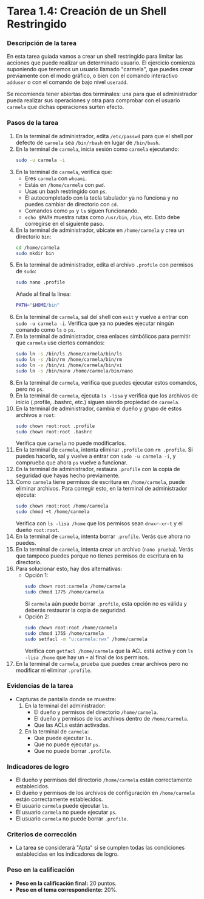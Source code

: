 # **Tarea 1.4: Creación de un Shell Restringido**

### **Descripción de la tarea**

En esta tarea guiada vamos a crear un shell restringido para limitar las acciones que puede realizar un determinado usuario. El ejercicio comienza suponiendo que tenemos un usuario llamado "carmela", que puedes crear previamente con el modo gráfico, o bien con el comando interactivo `adduser` o con el comando de bajo nivel `useradd`.

Se recomienda tener abiertas dos terminales: una para que el administrador pueda realizar sus operaciones y otra para comprobar con el usuario `carmela` que dichas operaciones surten efecto.

### **Pasos de la tarea**

1. En la terminal de administrador, edita `/etc/passwd` para que el shell por defecto de `carmela` sea `/bin/rbash` en lugar de `/bin/bash`.
2. En la terminal de `carmela`, inicia sesión como `carmela` ejecutando:
   ```bash
   sudo -u carmela -i
   ```
3. En la terminal de `carmela`, verifica que:
   - Eres `carmela` con `whoami`.
   - Estás en `/home/carmela` con `pwd`.
   - Usas un bash restringido con `ps`.
   - El autocompletado con la tecla tabulador ya no funciona y no puedes cambiar de directorio con `cd`.
   - Comandos como `ps` y `ls` siguen funcionando.
   - `echo $PATH` muestra rutas como `/usr/bin`, `/bin`, etc. Esto debe corregirse en el siguiente paso.
4. En la terminal de administrador, ubícate en `/home/carmela` y crea un directorio `bin`:
   ```bash
   cd /home/carmela
   sudo mkdir bin
   ```
5. En la terminal de administrador, edita el archivo `.profile` con permisos de `sudo`:
   ```bash
   sudo nano .profile
   ```
   Añade al final la línea:
   ```bash
   PATH="$HOME/bin"
   ```
6. En la terminal de `carmela`, sal del shell con `exit` y vuelve a entrar con `sudo -u carmela -i`. Verifica que ya no puedes ejecutar ningún comando como `ls` o `ps`.
7. En la terminal de administrador, crea enlaces simbólicos para permitir que `carmela` use ciertos comandos:
   ```bash
   sudo ln -s /bin/ls /home/carmela/bin/ls
   sudo ln -s /bin/rm /home/carmela/bin/rm
   sudo ln -s /bin/vi /home/carmela/bin/vi
   sudo ln -s /bin/nano /home/carmela/bin/nano
   ```
8. En la terminal de `carmela`, verifica que puedes ejecutar estos comandos, pero no `ps`.
9. En la terminal de `carmela`, ejecuta `ls -lisa` y verifica que los archivos de inicio (.profile, .bashrc, etc.) siguen siendo propiedad de `carmela`.
10. En la terminal de administrador, cambia el dueño y grupo de estos archivos a `root`:
    ```bash
    sudo chown root:root .profile
    sudo chown root:root .bashrc
    ```
    Verifica que `carmela` no puede modificarlos.
11. En la terminal de `carmela`, intenta eliminar `.profile` con `rm .profile`. Si puedes hacerlo, sal y vuelve a entrar con `sudo -u carmela -i`, y comprueba que ahora `ps` vuelve a funcionar.
12. En la terminal de administrador, restaura `.profile` con la copia de seguridad que hayas hecho previamente.
13. Como `carmela` tiene permisos de escritura en `/home/carmela`, puede eliminar archivos. Para corregir esto, en la terminal de administrador ejecuta:
    ```bash
    sudo chown root:root /home/carmela
    sudo chmod +t /home/carmela
    ```
    Verifica con `ls -lisa /home` que los permisos sean `drwxr-xr-t` y el dueño `root:root`.
14. En la terminal de `carmela`, intenta borrar `.profile`. Verás que ahora no puedes.
15. En la terminal de `carmela`, intenta crear un archivo (`nano prueba`). Verás que tampoco puedes porque no tienes permisos de escritura en tu directorio.
16. Para solucionar esto, hay dos alternativas:
    - Opción 1:
      ```bash
      sudo chown root:carmela /home/carmela
      sudo chmod 1775 /home/carmela
      ```
      Si `carmela` aún puede borrar `.profile`, esta opción no es válida y deberás restaurar la copia de seguridad.
    - Opción 2:
      ```bash
      sudo chown root:root /home/carmela
      sudo chmod 1755 /home/carmela
      sudo setfacl -m "u:carmela:rwx" /home/carmela
      ```
      Verifica con `getfacl /home/carmela` que la ACL está activa y con `ls -lisa /home` que hay un `+` al final de los permisos.
17. En la terminal de `carmela`, prueba que puedes crear archivos pero no modificar ni eliminar `.profile`.

### **Evidencias de la tarea**

- Capturas de pantalla donde se muestre:
  1. En la terminal del administrador:
     - El dueño y permisos del directorio `/home/carmela`.
     - El dueño y permisos de los archivos dentro de `/home/carmela`.
     - Que las ACLs están activadas.
  2. En la terminal de `carmela`:
     - Que puede ejecutar `ls`.
     - Que no puede ejecutar `ps`.
     - Que no puede borrar `.profile`.

### **Indicadores de logro**

- El dueño y permisos del directorio `/home/carmela` están correctamente establecidos.
- El dueño y permisos de los archivos de configuración en `/home/carmela` están correctamente establecidos.
- El usuario `carmela` puede ejecutar `ls`.
- El usuario `carmela` no puede ejecutar `ps`.
- El usuario `carmela` no puede borrar `.profile`.

### **Criterios de corrección**

- La tarea se considerará "Apta" si se cumplen todas las condiciones establecidas en los indicadores de logro.

### **Peso en la calificación**

- **Peso en la calificación final:** 20 puntos.  
- **Peso en el tema correspondiente:** 20%.


